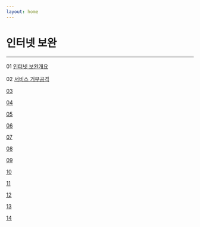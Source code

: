 ```yaml
---
layout: home
---
```


# 인터넷 보완
---

01 [인터넷 보완개요](01)

02 [서비스 거부공격](02)

[03](03)

[04](04)

[05](05)

[06](06)

[07](07)

[08](08)

[09](09)

[10](10)

[11](11)

[12](12)

[13](13)

[14](14)

